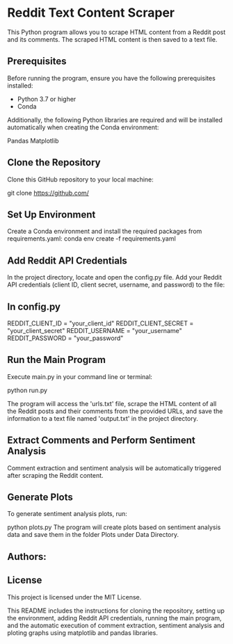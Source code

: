 # Reddit Text Content Scraper

This Python program allows you to scrape HTML content from a Reddit post and its comments. The scraped HTML content is then saved to a text file.

## Prerequisites

Before running the program, ensure you have the following prerequisites installed:

- Python 3.7 or higher
- Conda 

Additionally, the following Python libraries are required and will be installed automatically when creating the Conda environment:

Pandas
Matplotlib

## Clone the Repository

Clone this GitHub repository to your local machine:

git clone https://github.com/

## Set Up Environment
Create a Conda environment and install the required packages from requirements.yaml:
conda env create -f requirements.yaml

## Add Reddit API Credentials
In the project directory, locate and open the config.py file. Add your Reddit API credentials (client ID, client secret, username, and password) to the file:

## In config.py
REDDIT_CLIENT_ID = "your_client_id"
REDDIT_CLIENT_SECRET = "your_client_secret"
REDDIT_USERNAME = "your_username"
REDDIT_PASSWORD = "your_password"

## Run the Main Program
Execute main.py in your command line or terminal:

python run.py

The program will access the 'urls.txt' file, scrape the HTML content of all the Reddit posts and their comments from the provided URLs, and save the information to a text file named 'output.txt' in the project directory.

## Extract Comments and Perform Sentiment Analysis
Comment extraction and sentiment analysis will be automatically triggered after scraping the Reddit content.

## Generate Plots
To generate sentiment analysis plots, run:

python plots.py The program will create plots based on sentiment analysis data and save them in the folder Plots under Data Directory.

## Authors:


## License

This project is licensed under the MIT License.

This README includes the instructions for cloning the repository, setting up the environment, adding Reddit API credentials, running the main program, and the automatic execution of comment extraction, sentiment analysis and ploting graphs using matplotlib and pandas libraries.